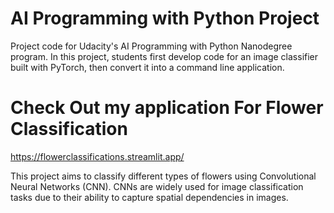 # AI Programming with Python Project

Project code for Udacity's AI Programming with Python Nanodegree program. In this project, students first develop code for an image classifier built with PyTorch, then convert it into a command line application.

# Check Out my application For Flower Classification
https://flowerclassifications.streamlit.app/

This project aims to classify different types of flowers using Convolutional Neural Networks (CNN). CNNs are widely used for image classification tasks due to their ability to capture spatial dependencies in images.
